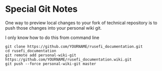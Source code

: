 # Special Git Notes

One way to preview local changes to your fork of technical repository is to push those changes into your personal wiki git.

I only know how to do this from command line

```shell
git clone https://github.com/YOURNAME/rusefi_documentation.git
cd rusefi_documentation
git remote add personal-wiki-git https://github.com/YOURNAME/rusefi_documentation.wiki.git
git push --force personal-wiki-git master

```
